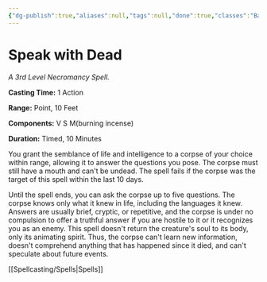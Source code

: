 ```yaml
---
{"dg-publish":true,"aliases":null,"tags":null,"done":true,"classes":"Bard, Cleric,","spellLevel":3,"school":"Necromancy","source":"PHB","permalink":"/spells/speak-with-dead/","dgHomeLink":false,"dgPassFrontmatter":true}
---
```


# Speak with Dead
*A 3rd Level Necromancy Spell.*

**Casting Time:** 1 Action

**Range:** Point, 10 Feet

**Components:** V S M(burning incense)

**Duration:** Timed, 10 Minutes

You grant the semblance of life and intelligence to a corpse of your choice within range, allowing it to answer the questions you pose. The corpse must still have a mouth and can't be undead. The spell fails if the corpse was the target of this spell within the last 10 days.



Until the spell ends, you can ask the corpse up to five questions. The corpse knows only what it knew in life, including the languages it knew. Answers are usually brief, cryptic, or repetitive, and the corpse is under no compulsion to offer a truthful answer if you are hostile to it or it recognizes you as an enemy. This spell doesn't return the creature's soul to its body, only its animating spirit. Thus, the corpse can't learn new information, doesn't comprehend anything that has happened since it died, and can't speculate about future events.

[[Spellcasting/Spells|Spells]]